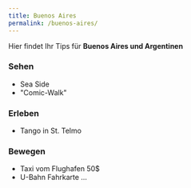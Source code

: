 ```yaml
---
title: Buenos Aires
permalink: /buenos-aires/
---
```


Hier findet Ihr Tips für **Buenos Aires und Argentinen**

### Sehen

* Sea Side
* "Comic-Walk"

### Erleben

* Tango in St. Telmo

### Bewegen

* Taxi vom Flughafen 50$
* U-Bahn Fahrkarte ...

